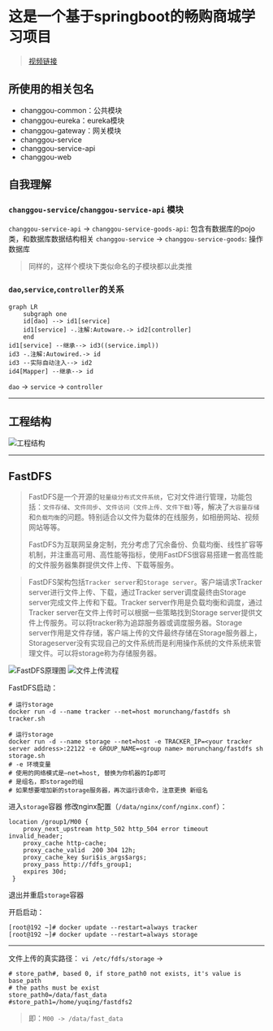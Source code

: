 # 这是一个基于springboot的畅购商城学习项目
> [视频链接](https://www.bilibili.com/video/BV1N7411k7bP)

## 所使用的相关包名
- changgou-common：公共模块
- changgou-eureka：eureka模块
- changgou-gateway：网关模块
- changgou-service
- changgou-service-api
- changgou-web

## 自我理解
### `changgou-service`/`changgou-service-api` 模块
`changgou-service-api` -> `changgou-service-goods-api`: 包含有数据库的pojo类，和数据库数据结构相关
`changgou-service` -> `changgou-service-goods`: 操作数据库
> 同样的，这样个模块下类似命名的子模块都以此类推

### `dao`,`service`,`controller`的关系

```mermaid
graph LR
    subgraph one
    id[dao] --> id1[service]
    id1[service] -.注解:Autoware.-> id2[controller]
    end
id1[service] --继承--> id3((service.impl))
id3 -.注解:Autowired.-> id
id3 --实际自动注入--> id2
id4[Mapper] --继承--> id
```

`dao` -> `service` -> `controller`

---
## 工程结构
![工程结构](https://gitee.com/Maiiiiiid/picture_bed/raw/master/其他/changgou项目结构.jpg)

---
## FastDFS
>FastDFS是一个开源的`轻量级分布式文件系统`，它对文件进行管理，功能包括：`文件存储`、`文件同步`、`文件访问（文件上传、文件下载)`等，解决了`大容量存储`和`负载均衡`的问题。特别适合以文件为载体的在线服务，如相册网站、视频网站等等。  
>
>FastDFS为互联网呈身定制，充分考虑了冗余备份、负载均衡、线性扩容等机制，并注重高可用、高性能等指标，使用FastDFS很容易搭建一套高性能的文件服务器集群提供文件上传、下载等服务。  

>FastDFS架构包括`Tracker server`和`Storage server`。客户端请求Tracker server进行文件上传、下载，通过Tracker server调度最终由Storage server完成文件上传和下载。Tracker server作用是负载均衡和调度，通过Tracker server在文件上传时可以根据一些策略找到Storage server提供文件上传服务。可以将tracker称为追踪服务器或调度服务器。Storage server作用是文件存储，客户端上传的文件最终存储在Storage服务器上，Storageserver没有实现自己的文件系统而是利用操作系统的文件系统来管理文件。可以将storage称为存储服务器。

![FastDFS原理图](https://gitee.com/Maiiiiiid/picture_bed/raw/master/其他/FastDFS原理图.png)
![文件上传流程](https://gitee.com/Maiiiiiid/picture_bed/raw/2809381334b5d7b918bdf4ef15f89a81e383a29f/其他/文件上传流程.png)

FastDFS启动：
```shell script
# 运行storage
docker run -d --name tracker --net=host morunchang/fastdfs sh tracker.sh

# 运行storage
docker run -d --name storage --net=host -e TRACKER_IP=<your tracker server address>:22122 -e GROUP_NAME=<group name> morunchang/fastdfs sh storage.sh
# -e 环境变量 
# 使用的网络模式是–net=host, 替换为你机器的Ip即可
# 是组名，即storage的组
# 如果想要增加新的storage服务器，再次运行该命令，注意更换 新组名
```
进入`storage`容器 修改nginx配置（`/data/nginx/conf/nginx.conf`）：
```
location /group1/M00 {
    proxy_next_upstream http_502 http_504 error timeout invalid_header;
    proxy_cache http-cache;
    proxy_cache_valid  200 304 12h;
    proxy_cache_key $uri$is_args$args;
    proxy_pass http://fdfs_group1;
    expires 30d;
 }
```
退出并重启`storage`容器

开启启动：
```shell script
[root@192 ~]# docker update --restart=always tracker
[root@192 ~]# docker update --restart=always storage
```
----
文件上传的真实路径：
`vi /etc/fdfs/storage` ->
```shell script
# store_path#, based 0, if store_path0 not exists, it's value is base_path
# the paths must be exist
store_path0=/data/fast_data
#store_path1=/home/yuqing/fastdfs2
```
> 即：`M00 -> /data/fast_data`


